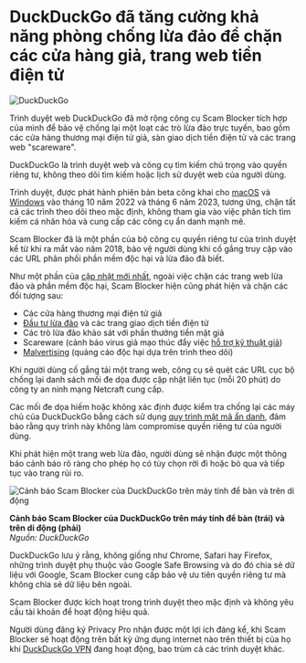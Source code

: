 # DuckDuckGo đã tăng cường khả năng phòng chống lừa đảo để chặn các cửa hàng giả, trang web tiền điện tử

![DuckDuckGo](https://www.bleepstatic.com/content/hl-images/2022/08/26/duckduckgo-mobile.jpg)

Trình duyệt web DuckDuckGo đã mở rộng công cụ Scam Blocker tích hợp của mình để bảo vệ chống lại một loạt các trò lừa đảo trực tuyến, bao gồm các cửa hàng thương mại điện tử giả, sàn giao dịch tiền điện tử và các trang web "scareware".

DuckDuckGo là trình duyệt web và công cụ tìm kiếm chú trọng vào quyền riêng tư, không theo dõi tìm kiếm hoặc lịch sử duyệt web của người dùng.

Trình duyệt, được phát hành phiên bản beta công khai cho [macOS](https://www.bleepingcomputer.com/news/security/duckduckgo-for-mac-enters-public-beta-now-available-to-everyone/) và [Windows](https://www.bleepingcomputer.com/news/security/duckduckgo-browser-for-windows-available-for-everyone-as-public-beta/) vào tháng 10 năm 2022 và tháng 6 năm 2023, tương ứng, chặn tất cả các trình theo dõi theo mặc định, không tham gia vào việc phân tích tìm kiếm cá nhân hóa và cung cấp các công cụ ẩn danh mạnh mẽ.

Scam Blocker đã là một phần của bộ công cụ quyền riêng tư của trình duyệt kể từ khi ra mắt vào năm 2018, bảo vệ người dùng khi cố gắng truy cập vào các URL phân phối phần mềm độc hại và lừa đảo đã biết.

Như một phần của [cập nhật mới nhất](https://spreadprivacy.com/p/b00d6763-b789-4e21-a0d6-fb35eed7acaf/), ngoài việc chặn các trang web lừa đảo và phần mềm độc hại, Scam Blocker hiện cũng phát hiện và chặn các đối tượng sau:

* Các cửa hàng thương mại điện tử giả
* [Đầu tư lừa đảo](https://www.bleepingcomputer.com/news/cryptocurrency/us-seized-82-million-in-crypto-linked-to-romance-baiting-scams/) và các trang giao dịch tiền điện tử
* Các trò lừa đảo khảo sát với phần thưởng tiền mặt giả
* Scareware (cảnh báo virus giả mạo thúc đẩy việc [hỗ trợ kỹ thuật giả](https://www.bleepingcomputer.com/news/security/ftc-will-send-255-million-to-victims-of-tech-support-scams/))
* [Malvertising](https://www.bleepingcomputer.com/news/security/microsoft-says-malvertising-campaign-impacted-1-million-pcs/) (quảng cáo độc hại dựa trên trình theo dõi)

Khi người dùng cố gắng tải một trang web, công cụ sẽ quét các URL cục bộ chống lại danh sách mối đe dọa được cập nhật liên tục (mỗi 20 phút) do công ty an ninh mạng Netcraft cung cấp.

Các mối đe dọa hiếm hoặc không xác định được kiểm tra chống lại các máy chủ của DuckDuckGo bằng cách sử dụng [quy trình mật mã ẩn danh](https://duckduckgo.com/duckduckgo-help-pages/threat-protection/scam-blocker#:~:text=How%20does%20Scam%20Blocker%20work%20anonymously%20in%20DuckDuckGo%20browsers%3F), đảm bảo rằng quy trình này không làm compromise quyền riêng tư của người dùng.

Khi phát hiện một trang web lừa đảo, người dùng sẽ nhận được một thông báo cảnh báo rõ ràng cho phép họ có tùy chọn rời đi hoặc bỏ qua và tiếp tục vào trang rủi ro.

![Cảnh báo Scam Blocker của DuckDuckGo trên máy tính để bàn và trên di động](https://www.bleepstatic.com/images/news/u/1220909/2025/June/warning(1).jpg)

**Cảnh báo Scam Blocker của DuckDuckGo trên máy tính để bàn (trái) và trên di động (phải)**  
_Nguồn: DuckDuckGo_

DuckDuckGo lưu ý rằng, không giống như Chrome, Safari hay Firefox, những trình duyệt phụ thuộc vào Google Safe Browsing và do đó chia sẻ dữ liệu với Google, Scam Blocker cung cấp bảo vệ ưu tiên quyền riêng tư mà không chia sẻ dữ liệu bên ngoài.

Scam Blocker được kích hoạt trong trình duyệt theo mặc định và không yêu cầu tài khoản để hoạt động hiệu quả.

Người dùng đăng ký Privacy Pro nhận được một lợi ích đáng kể, khi Scam Blocker sẽ hoạt động trên bất kỳ ứng dụng internet nào trên thiết bị của họ khi [DuckDuckGo VPN](https://www.bleepingcomputer.com/news/security/duckduckgo-launches-a-premium-privacy-pro-vpn-service/) đang hoạt động, bao trùm cả các trình duyệt khác.